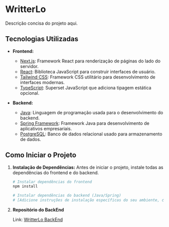 # WritterLo

Descrição concisa do projeto aqui.

## Tecnologias Utilizadas

- **Frontend:**
  - [Next.js](https://nextjs.org/): Framework React para renderização de páginas do lado do servidor.
  - [React](https://reactjs.org/): Biblioteca JavaScript para construir interfaces de usuário.
  - [Tailwind CSS](https://tailwindcss.com/): Framework CSS utilitário para desenvolvimento de interfaces modernas.
  - [TypeScript](https://www.typescriptlang.org/): Superset JavaScript que adiciona tipagem estática opcional.

- **Backend:**
  - [Java](https://www.java.com/): Linguagem de programação usada para o desenvolvimento do backend.
  - [Spring Framework](https://spring.io/): Framework Java para desenvolvimento de aplicativos empresariais.
  - [PostgreSQL](https://www.postgresql.org/): Banco de dados relacional usado para armazenamento de dados.

## Como Iniciar o Projeto

1. **Instalação de Dependências:** Antes de iniciar o projeto, instale todas as dependências do frontend e do backend.

   ```bash
   # Instalar dependências do frontend
   npm install

   # Instalar dependências do backend (Java/Spring)
   # [Adicione instruções de instalação específicas do seu ambiente, como Maven ou Gradle]
   

2. **Repositório do BackEnd**

   Link: [WritterLo BackEnd](https://github.com/gabrielFrc/WritterloBackend)
